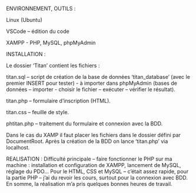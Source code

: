 
ENVIRONNEMENT, OUTILS :

Linux (Ubuntu)

VSCode – édition du code

XAMPP - PHP, MySQL, phpMyAdmin

INSTALLATION :

Le dossier ‘Titan’ contient les fichiers :

titan.sql – script de création de la base de données ‘titan_database’ (avec le premier INSERT pour tester) - à importer dans phpMyAdmin (bases de données – importer - choisir le fichier – exécuter – vérifier le résultat).

titan.php – formulaire d’inscription (HTML).

titan.css – feuille de style.

phtitan.php – traitement du formulaire et connexion avec la BDD.

Dans le cas du XAMP il faut placer les fichiers dans le dossier défini par DocumentRoot.
Après la création de la BDD on lance ‘titan.php’ via localhost.

REALISATION :
Difficulté principale – faire fonctionner le PHP sur ma machine : installation et configuration de XAMPP, lancement de MySQL, réglage du PDO...
Pour le HTML, CSS et MySQL – c’était assez rapide, pour la partie PHP – j’ai du revoir les cours, surtout pour la connexion avec BDD.
En somme, la réalisation m’a pris quelques bonnes heures de travail.
